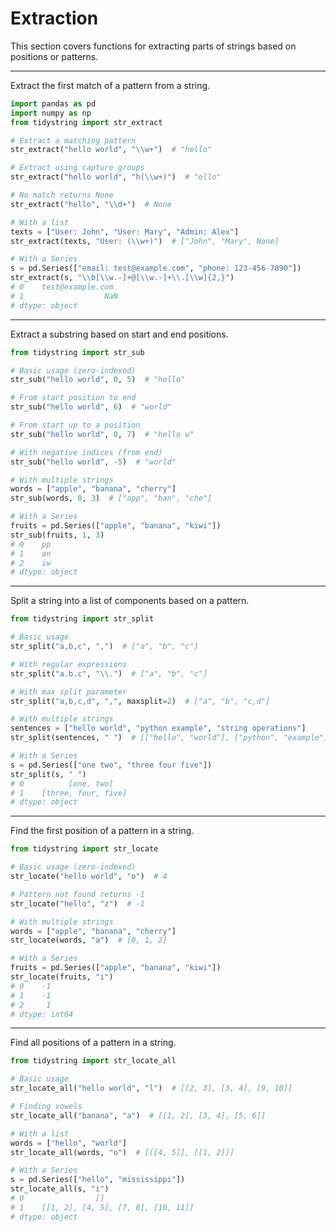 # Extraction

This section covers functions for extracting parts of strings based on positions or patterns.

---

Extract the first match of a pattern from a string.

```python
import pandas as pd
import numpy as np
from tidystring import str_extract

# Extract a matching pattern
str_extract("hello world", "\\w+")  # "hello"

# Extract using capture groups
str_extract("hello world", "h(\\w+)")  # "ello"

# No match returns None
str_extract("hello", "\\d+")  # None

# With a list
texts = ["User: John", "User: Mary", "Admin: Alex"]
str_extract(texts, "User: (\\w+)")  # ["John", "Mary", None]

# With a Series
s = pd.Series(["email: test@example.com", "phone: 123-456-7890"])
str_extract(s, "\\b[\\w.-]+@[\\w.-]+\\.[\\w]{2,}")
# 0    test@example.com
# 1                  NaN
# dtype: object
```

---

Extract a substring based on start and end positions.

```python
from tidystring import str_sub

# Basic usage (zero-indexed)
str_sub("hello world", 0, 5)  # "hello"

# From start position to end
str_sub("hello world", 6)  # "world"

# From start up to a position
str_sub("hello world", 0, 7)  # "hello w"

# With negative indices (from end)
str_sub("hello world", -5)  # "world"

# With multiple strings
words = ["apple", "banana", "cherry"]
str_sub(words, 0, 3)  # ["app", "ban", "che"]

# With a Series
fruits = pd.Series(["apple", "banana", "kiwi"])
str_sub(fruits, 1, 3)
# 0    pp
# 1    an
# 2    iw
# dtype: object
```

---

Split a string into a list of components based on a pattern.

```python
from tidystring import str_split

# Basic usage
str_split("a,b,c", ",")  # ["a", "b", "c"]

# With regular expressions
str_split("a.b.c", "\\.")  # ["a", "b", "c"]

# With max split parameter
str_split("a,b,c,d", ",", maxsplit=2)  # ["a", "b", "c,d"]

# With multiple strings
sentences = ["hello world", "python example", "string operations"]
str_split(sentences, " ")  # [["hello", "world"], ["python", "example"], ["string", "operations"]]

# With a Series
s = pd.Series(["one two", "three four five"])
str_split(s, " ")
# 0          [one, two]
# 1    [three, four, five]
# dtype: object
```

---

Find the first position of a pattern in a string.

```python
from tidystring import str_locate

# Basic usage (zero-indexed)
str_locate("hello world", "o")  # 4

# Pattern not found returns -1
str_locate("hello", "z")  # -1

# With multiple strings
words = ["apple", "banana", "cherry"]
str_locate(words, "a")  # [0, 1, 2]

# With a Series
fruits = pd.Series(["apple", "banana", "kiwi"])
str_locate(fruits, "i")
# 0    -1
# 1    -1
# 2     1
# dtype: int64
```

---

Find all positions of a pattern in a string.

```python
from tidystring import str_locate_all

# Basic usage
str_locate_all("hello world", "l")  # [[2, 3], [3, 4], [9, 10]]

# Finding vowels
str_locate_all("banana", "a")  # [[1, 2], [3, 4], [5, 6]]

# With a list
words = ["hello", "world"]
str_locate_all(words, "o")  # [[[4, 5]], [[1, 2]]]

# With a Series
s = pd.Series(["hello", "mississippi"])
str_locate_all(s, "i")
# 0                []
# 1    [[1, 2], [4, 5], [7, 8], [10, 11]]
# dtype: object
```